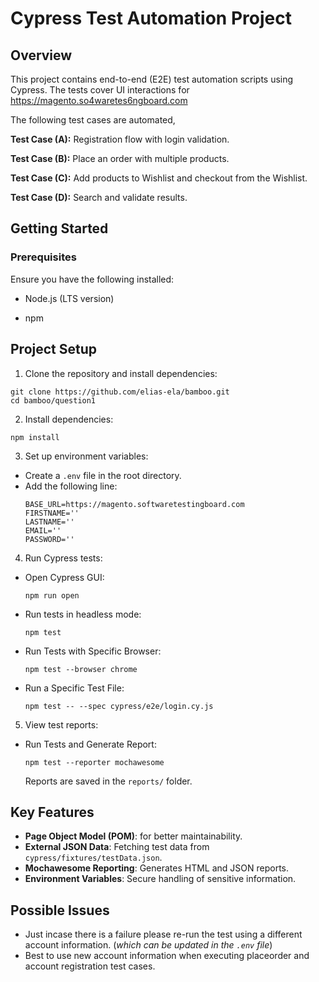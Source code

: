 # Cypress Test Automation Project
## Overview

This project contains end-to-end (E2E) test automation scripts using Cypress. The tests cover UI interactions for https://magento.so4waretes6ngboard.com

The following test cases are automated,

**Test Case (A):** Registration flow with login validation.<br>

**Test Case (B):** Place an order with multiple products.<br>

**Test Case (C):** Add products to Wishlist and checkout from the Wishlist.<br>

**Test Case (D):** Search and validate results.<br>


## Getting Started

### Prerequisites

Ensure you have the following installed:

 - Node.js (LTS version)

 - npm

## Project Setup
1. Clone the repository and install dependencies:
```
git clone https://github.com/elias-ela/bamboo.git
cd bamboo/question1
```
2. Install dependencies:
```
npm install
```
3. Set up environment variables:
- Create a `.env` file in the root directory.
- Add the following line:
  ```
  BASE_URL=https://magento.softwaretestingboard.com
  FIRSTNAME=''
  LASTNAME=''
  EMAIL=''
  PASSWORD=''
  ```
4. Run Cypress tests:
- Open Cypress GUI:
  ```
  npm run open
  ```
- Run tests in headless mode:
  ```
  npm test
  ```
- Run Tests with Specific Browser:
  ```
  npm test --browser chrome
  ```
- Run a Specific Test File:
  ```
  npm test -- --spec cypress/e2e/login.cy.js
  ```
5. View test reports:
- Run Tests and Generate Report:
  ```
  npm test --reporter mochawesome
  ```
  Reports are saved in the `reports/` folder.

## Key Features
- **Page Object Model (POM)**: for better maintainability.
- **External JSON Data**: Fetching test data from `cypress/fixtures/testData.json`.
- **Mochawesome Reporting**: Generates HTML and JSON reports.
- **Environment Variables**: Secure handling of sensitive information.

## Possible Issues

 - Just incase there is a failure please re-run the test using a different account information. (*which can be updated in the `.env` file*)
 - Best to use new account information when executing placeorder and account registration test cases.
  
